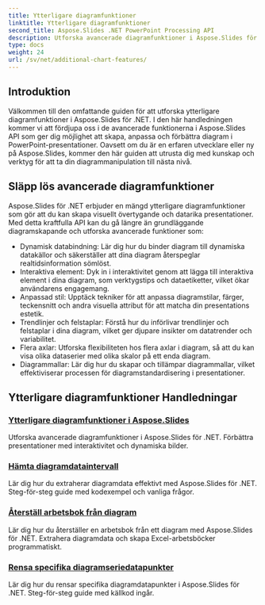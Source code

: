 ```yaml
---
title: Ytterligare diagramfunktioner
linktitle: Ytterligare diagramfunktioner
second_title: Aspose.Slides .NET PowerPoint Processing API
description: Utforska avancerade diagramfunktioner i Aspose.Slides för .NET! Lär dig att skapa dynamiska, interaktiva diagram med anpassade stilar, trendlinjer och mer. Lyft dina presentationer med kraftfull datavisualisering.
type: docs
weight: 24
url: /sv/net/additional-chart-features/
---
```


## Introduktion

Välkommen till den omfattande guiden för att utforska ytterligare diagramfunktioner i Aspose.Slides för .NET. I den här handledningen kommer vi att fördjupa oss i de avancerade funktionerna i Aspose.Slides API som ger dig möjlighet att skapa, anpassa och förbättra diagram i PowerPoint-presentationer. Oavsett om du är en erfaren utvecklare eller ny på Aspose.Slides, kommer den här guiden att utrusta dig med kunskap och verktyg för att ta din diagrammanipulation till nästa nivå.

## Släpp lös avancerade diagramfunktioner

Aspose.Slides för .NET erbjuder en mängd ytterligare diagramfunktioner som gör att du kan skapa visuellt övertygande och datarika presentationer. Med detta kraftfulla API kan du gå längre än grundläggande diagramskapande och utforska avancerade funktioner som:

- Dynamisk databindning: Lär dig hur du binder diagram till dynamiska datakällor och säkerställer att dina diagram återspeglar realtidsinformation sömlöst.
- Interaktiva element: Dyk in i interaktivitet genom att lägga till interaktiva element i dina diagram, som verktygstips och dataetiketter, vilket ökar användarens engagemang.
- Anpassad stil: Upptäck tekniker för att anpassa diagramstilar, färger, teckensnitt och andra visuella attribut för att matcha din presentations estetik.
- Trendlinjer och felstaplar: Förstå hur du införlivar trendlinjer och felstaplar i dina diagram, vilket ger djupare insikter om datatrender och variabilitet.
- Flera axlar: Utforska flexibiliteten hos flera axlar i diagram, så att du kan visa olika dataserier med olika skalor på ett enda diagram.
- Diagrammallar: Lär dig hur du skapar och tillämpar diagrammallar, vilket effektiviserar processen för diagramstandardisering i presentationer.

## Ytterligare diagramfunktioner Handledningar
### [Ytterligare diagramfunktioner i Aspose.Slides](./additional-chart-features/)
Utforska avancerade diagramfunktioner i Aspose.Slides för .NET. Förbättra presentationer med interaktivitet och dynamiska bilder.
### [Hämta diagramdataintervall](./chart-get-range/)
Lär dig hur du extraherar diagramdata effektivt med Aspose.Slides för .NET. Steg-för-steg guide med kodexempel och vanliga frågor.
### [Återställ arbetsbok från diagram](./chart-recover-workbook/)
Lär dig hur du återställer en arbetsbok från ett diagram med Aspose.Slides för .NET. Extrahera diagramdata och skapa Excel-arbetsböcker programmatiskt.
### [Rensa specifika diagramseriedatapunkter](./clear-specific-chart-series-data-points-data/)
Lär dig hur du rensar specifika diagramdatapunkter i Aspose.Slides för .NET. Steg-för-steg guide med källkod ingår.